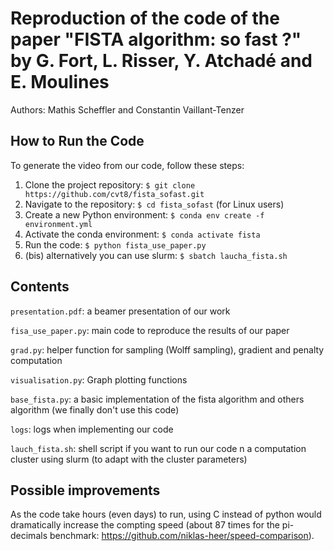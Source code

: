 # Reproduction of the code of the paper "FISTA algorithm: so fast ?" by G. Fort, L. Risser, Y. Atchadé and E. Moulines
Authors: Mathis Scheffler and Constantin Vaillant-Tenzer

## How to Run the Code

To generate the video from our code, follow these steps:

1. Clone the project repository: `$ git clone https://github.com/cvt8/fista_sofast.git`
2. Navigate to the repository: `$ cd fista_sofast` (for Linux users)
3. Create a new Python environment: `$ conda env create -f environment.yml`
4. Activate the conda environment: `$ conda activate fista`
5. Run the code: `$ python fista_use_paper.py`
5. (bis) alternatively you can use slurm: `$ sbatch laucha_fista.sh`

## Contents

`presentation.pdf`: a beamer presentation of our work

`fisa_use_paper.py`: main code to reproduce the results of our paper

`grad.py`: helper function for sampling (Wolff sampling), gradient and penalty computation

`visualisation.py`: Graph plotting functions

`base_fista.py`: a basic implementation of the fista algorithm and others algorithm (we finally don't use this code)

`logs`: logs when implementing our code

`lauch_fista.sh`: shell script if you want to run our code n a computation cluster using slurm (to adapt with the cluster parameters)

## Possible improvements

As the code take hours (even days) to run, using C instead of python would dramatically increase the compting speed (about 87 times for the pi-decimals benchmark: https://github.com/niklas-heer/speed-comparison).